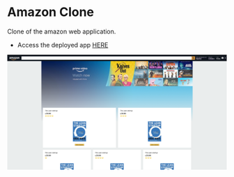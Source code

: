 # Amazon Clone

Clone of the amazon web application.

- Access the deployed app [HERE](https://clone-c0a53.web.app/)

![Screenshot](./images/index.png)
